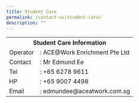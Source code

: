 ```yaml
---
title: Student Care
permalink: /contact-us/student-care/
description: ""
---
```

<table>
<tbody>
<tr>
<th colspan="2">Student Care Information</th>
</tr>
<tr>
<td>Operator</td>
<td>:&nbsp;ACE@Work Enrichment Pte Ltd</td>
</tr>
<tr>
<td>Contact</td>
<td>: Mr Edmund Ee</td>
</tr>
<tr>
<td>Tel</td>
<td>: +65 6278 9611</td>
</tr>
<tr>
<td>HP</td>
<td>: +65 9007 4498</td>
</tr>
<tr>
<td>Email</td>
<td>:&nbsp;edmundee@aceatwork.com.sg</td>
</tr>
</tbody>
</table>